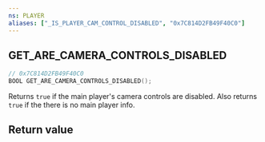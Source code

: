 ```yaml
---
ns: PLAYER
aliases: ["_IS_PLAYER_CAM_CONTROL_DISABLED", "0x7C814D2FB49F40C0"]
---
```

## GET_ARE_CAMERA_CONTROLS_DISABLED

```c
// 0x7C814D2FB49F40C0
BOOL GET_ARE_CAMERA_CONTROLS_DISABLED();
```

Returns `true` if the main player's camera controls are disabled. Also returns `true` if the there is no main player info.

## Return value
